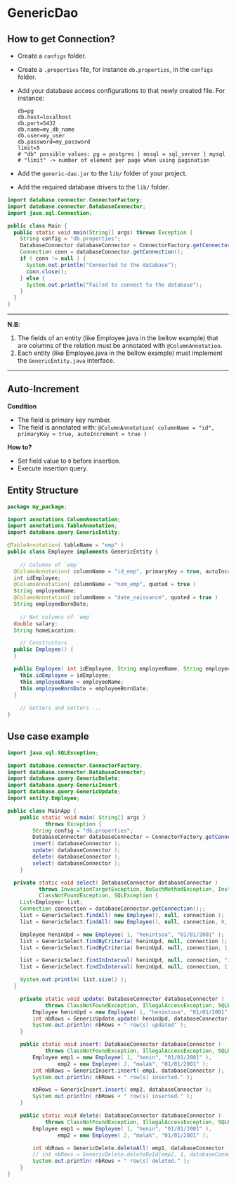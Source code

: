 # GenericDao

## How to get Connection?

- Create a `configs` folder.
- Create a `.properties` file, for instance `db.properties`, in the `configs` folder.
- Add your database access configurations to that newly created file. For instance:
    ```properties
    db=pg
    db.host=localhost
    db.port=5432
    db.name=my_db_name
    db.user=my_user
    db.password=my_password
    limit=5
  # "db" possible values: pg = postgres | mssql = sql_server | mysql
  # "limit" -> number of element per page when using pagination
    ```

- Add the `generic-dao.jar` to the `lib/` folder of your project.
- Add the required database drivers to the `lib/` folder.

```java
import database.connector.ConnectorFactory;
import database.connector.DatabaseConnector;
import java.sql.Connection;

public class Main {
  public static void main(String[] args) throws Exception {
    String config = "db.properties";
    DatabaseConnector databaseConnector = ConnectorFactory.getConnector(config);
    Connection conn = databaseConnector.getConnection();
    if ( conn != null ) {
      System.out.println("Connected to the database");
      conn.close();
    } else {
      System.out.println("Failed to connect to the database");
    }
  }
}
```

***
**N.B**:
1. The fields of an entity (like Employee.java in the bellow example) 
that are columns of the relation must be annotated with `@ColumnAnnotation`.
2. Each entity (like Employee.java in the bellow example) must 
implement the `GenericEntity.java` interface.
***

## Auto-Increment

**Condition**
- The field is primary key number.
- The field is annotated with: 
`@ColumnAnnotation( columnName = "id", primaryKey = true, autoIncrement = true )` 

**How to?**
- Set field value to `0` before insertion.
- Execute insertion query.

## Entity Structure

```java
package my_package;

import annotations.ColumnAnnotation;
import annotations.TableAnnotation;
import database.query.GenericEntity;

@TableAnnotation( tableName = "emp" )
public class Employee implements GenericEntity {
    
    // Columns of `emp`
  @ColumnAnnotation( columnName = "id_emp", primaryKey = true, autoIncrement = true )
  int idEmployee;
  @ColumnAnnotation( columnName = "nom_emp", quoted = true )
  String employeeName;
  @ColumnAnnotation( columnName = "date_naissance", quoted = true )
  String employeeBornDate;
  
    // Not columns of `emp`
  double salary;
  String homeLocation;

    // Constructors
  public Employee() {
  }

  public Employee( int idEmployee, String employeeName, String employeeBornDate ) {
    this.idEmployee = idEmployee;
    this.employeeName = employeeName;
    this.employeeBornDate = employeeBornDate;
  }
  
    // Getters and Setters ...
}
```

## Use case example

```java
import java.sql.SQLException;

import database.connector.ConnectorFactory;
import database.connector.DatabaseConnector;
import database.query.GenericDelete;
import database.query.GenericInsert;
import database.query.GenericUpdate;
import entity.Employee;

public class MainApp {
    public static void main( String[] args )
            throws Exception {
        String config = "db.properties";
        DatabaseConnector databaseConnector = ConnectorFactory.getConnector( config );
        insert( databaseConnector );
        update( databaseConnector );
        delete( databaseConnector );
        select( databaseConnector );
    }

  private static void select( DatabaseConnector databaseConnector )
          throws InvocationTargetException, NoSuchMethodException, InstantiationException, IllegalAccessException,
          ClassNotFoundException, SQLException {
    List<Employee> list;
    Connection connection = databaseConnector.getConnection();;
    list = GenericSelect.findAll( new Employee(), null, connection );
    list = GenericSelect.findAll( new Employee(), null, connection, 0, 1, "pg" );

    Employee heninUpd = new Employee( 1, "henintsoa", "01/01/2001" );
    list = GenericSelect.findByCriteria( heninUpd, null, connection );
    list = GenericSelect.findByCriteria( heninUpd, null, connection, 1, 1, "pg" );

    list = GenericSelect.findInInterval( heninUpd, null, connection, "idEmployee", 0, 2);
    list = GenericSelect.findInInterval( heninUpd, null, connection, 1, 2, "pg", "idEmployee", 2, 2);

    System.out.println( list.size() );
  }

    private static void update( DatabaseConnector databaseConnector )
            throws ClassNotFoundException, IllegalAccessException, SQLException {
        Employee heninUpd = new Employee( 1, "henintsoa", "01/01/2001" );
        int nbRows = GenericUpdate.update( heninUpd, databaseConnector );
        System.out.println( nbRows + " row(s) updated" );
    }

    public static void insert( DatabaseConnector databaseConnector )
            throws ClassNotFoundException, IllegalAccessException, SQLException {
        Employee emp1 = new Employee( 1, "henin", "01/01/2001" ),
                emp2 = new Employee( 2, "malak", "01/01/2001" );
        int nbRows = GenericInsert.insert( emp1, databaseConnector );
        System.out.println( nbRows + " row(s) inserted." );

        nbRows = GenericInsert.insert( emp2, databaseConnector );
        System.out.println( nbRows + " row(s) inserted." );
    }

    public static void delete( DatabaseConnector databaseConnector )
            throws ClassNotFoundException, IllegalAccessException, SQLException {
        Employee emp1 = new Employee( 1, "henin", "01/01/2001" ),
                emp2 = new Employee( 2, "malak", "01/01/2001" );

        int nbRows = GenericDelete.deleteAll( emp1, databaseConnector );
        // int nbRows = GenericDelete.deleteById(emp2, 1, databaseConnector);
        System.out.println( nbRows + " row(s) deleted." );
    }
}
```
